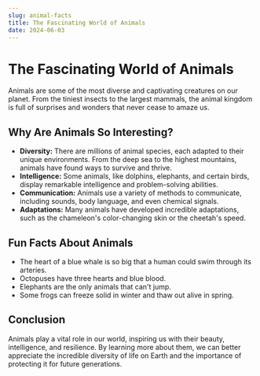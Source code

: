 ```yaml
---
slug: animal-facts
title: The Fascinating World of Animals
date: 2024-06-03
---
```


# The Fascinating World of Animals

Animals are some of the most diverse and captivating creatures on our planet. From the tiniest insects to the largest mammals, the animal kingdom is full of surprises and wonders that never cease to amaze us.

## Why Are Animals So Interesting?

- **Diversity:** There are millions of animal species, each adapted to their unique environments. From the deep sea to the highest mountains, animals have found ways to survive and thrive.
- **Intelligence:** Some animals, like dolphins, elephants, and certain birds, display remarkable intelligence and problem-solving abilities.
- **Communication:** Animals use a variety of methods to communicate, including sounds, body language, and even chemical signals.
- **Adaptations:** Many animals have developed incredible adaptations, such as the chameleon's color-changing skin or the cheetah's speed.

## Fun Facts About Animals

- The heart of a blue whale is so big that a human could swim through its arteries.
- Octopuses have three hearts and blue blood.
- Elephants are the only animals that can't jump.
- Some frogs can freeze solid in winter and thaw out alive in spring.

## Conclusion

Animals play a vital role in our world, inspiring us with their beauty, intelligence, and resilience. By learning more about them, we can better appreciate the incredible diversity of life on Earth and the importance of protecting it for future generations.
